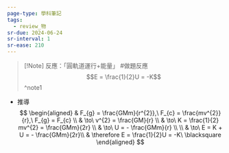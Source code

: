 ```yaml
---
page-type: 學科筆記
tags:
  - review_物
sr-due: 2024-06-24
sr-interval: 1
sr-ease: 210
---
```

> [!Note] 反應：「圓軌道運行+能量」 #做題反應
> $$E = \frac{1}{2}U = -K$$
^note1

- 推導 
$$
\begin{aligned}
 & F_{g} = \frac{GMm}{r^{2}},\ F_{c} = \frac{mv^{2}}{r},\ F_{g} = F_{c} \\
 & \to\ v^{2} = \frac{GM}{r} \\
 & \to\ K = \frac{1}{2} mv^{2} = \frac{GMm}{2r} \\
 & \to\ U = - \frac{GMm}{r} \\ \\
 & \to\ E = K + U = - \frac{GMm}{2r}\\
 & \therefore E = \frac{1}{2}U = -K\ \blacksquare
\end{aligned}
$$ 
